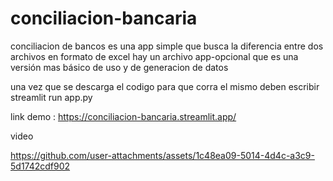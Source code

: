 # conciliacion-bancaria
conciliacion de bancos 
es una app simple que busca la diferencia entre dos archivos en formato de excel 
hay un archivo app-opcional que es una versión mas básico de uso y de generacion de datos

una vez que se descarga el codigo 
para que corra el mismo deben escribir
streamlit run app.py


link demo :
https://conciliacion-bancaria.streamlit.app/

video 


https://github.com/user-attachments/assets/1c48ea09-5014-4d4c-a3c9-5d1742cdf902

